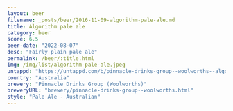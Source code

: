```yaml
---
layout: beer
filename: _posts/beer/2016-11-09-algorithm-pale-ale.md
title: Algorithm pale ale
category: beer
score: 6.5
beer-date: "2022-08-07"
desc: "Fairly plain pale ale"
permalink: /beer/:title.html
img: /img/list/algorithm-pale-ale.jpeg
untappd: "https://untappd.com/b/pinnacle-drinks-group--woolworths--algorithm-brewing-pale-ale/4216415"
country: "Australia"
brewery: "Pinnacle Drinks Group (Woolworths)"
breweryURL: "brewery/pinnacle-drinks-group--woolworths.html"
style: "Pale Ale - Australian"
---
```

